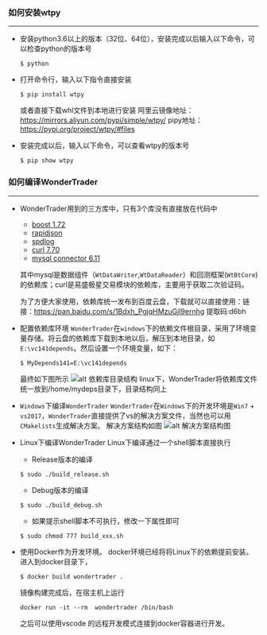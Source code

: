 ### 如何安装wtpy
***
* 安装python3.6以上的版本（32位、64位），安装完成以后输入以下命令，可以检查python的版本号
    ```
    $ python
    ```

* 打开命令行，输入以下指令直接安装
    ```
    $ pip install wtpy
    ```
    或者直接下载whl文件到本地进行安装
    阿里云镜像地址：<https://mirrors.aliyun.com/pypi/simple/wtpy/>
    pipy地址：<https://pypi.org/project/wtpy/#files>

* 安装完成以后，输入以下命令，可以查看wtpy的版本号
    ```
    $ pip show wtpy
    ```

### 如何编译WonderTrader
***
* WonderTrader用到的三方库中，只有3个库没有直接放在代码中
    * [boost 1.72](https://dl.bintray.com/boostorg/release/1.72.0/source/)
    * [rapidjson](https://github.com/Tencent/rapidjson/)
    * [spdlog](https://github.com/gabime/spdlog)
    * [curl 7.70](https://curl.haxx.se/)
    * [mysql connector 6.11](https://conan.io/center/mysql-connector-c/6.1.11/?revision=&os=Windows&tab=config)
    
    其中mysql是数据组件（`WtDataWriter`,`WtDataReader`）和回测框架(`WtBtCore`)的依赖库；curl是易盛极星交易模块的依赖库，主要用于获取二次验证码。

    为了方便大家使用，依赖库统一发布到百度云盘，下载就可以直接使用：链接：<https://pan.baidu.com/s/1Bdxh_PgjqHMzuGjl9ernhg> 提取码:d6bh

* 配置依赖库环境
    `WonderTrader`在`windows`下的依赖文件根目录，采用了环境变量存储。将云盘的依赖库下载到本地以后，解压到本地目录，如`E:\vc141depends`。然后设置一个环境变量，如下：
    ```
    $ MyDepends141=E:\vc141depends
    ```
    最终如下图所示
    ![alt 依赖库目录结构](http://wt.f-sailors.cn/snapshots/deps_snap.png)
    linux下，WonderTrader将依赖库文件统一放到/home/mydeps目录下，目录结构同上

* `Windows`下编译`WonderTrader`
    `WonderTrader`在`Windows`下的开发环境是`Win7` + `vs2017`，`WonderTrader`直接提供了vs的解决方案文件，当然也可以用`CMakelists`生成解决方案。
    解决方案结构如图
    ![alt 解决方案结构图](http://wt.f-sailors.cn/snapshots/wt_vs_snap.png)

* Linux下编译WonderTrader
    Linux下编译通过一个shell脚本直接执行
    * Release版本的编译
    ```shell
    $ sudo ./build_release.sh
    ```
    * Debug版本的编译
    ```shell
    $ sudo ./build_debug.sh
    ```
    * 如果提示shell脚本不可执行，修改一下属性即可
    ```shell
    $ sudo chmod 777 build_xxx.sh
    ```
* 使用Docker作为开发环境。
    docker环境已经将将Linux下的依赖提前安装。
    进入到docker目录下，
    ```
    $ docker build wondertrader .
    ```
    镜像构建完成后，在宿主机上运行
    ```
    docker run -it --rm  wondertrader /bin/bash
    ```
    之后可以使用vscode 的远程开发模式连接到docker容器进行开发。
